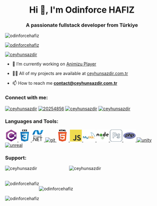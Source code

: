 <h1 align="center">Hi 👋, I'm Odinforce HAFIZ</h1>
<h3 align="center">A passionate fullstack developer from Türkiye</h3>

<p align="left"> <img src="https://komarev.com/ghpvc/?username=odinforcehafiz&label=Profile%20views&color=0e75b6&style=flat" alt="odinforcehafiz" /> </p>

<p align="left"> <a href="https://github.com/ryo-ma/github-profile-trophy"><img src="https://github-profile-trophy.vercel.app/?username=odinforcehafiz" alt="odinforcehafiz" /></a> </p>

<p align="left"> <a href="https://twitter.com/ceyhunsazdir" target="blank"><img src="https://img.shields.io/twitter/follow/ceyhunsazdir?logo=twitter&style=for-the-badge" alt="ceyhunsazdir" /></a> </p>

- 🔭 I’m currently working on [Animizu Player](https://github.com/odinforcehafiz/Animizu-Player)

- 👨‍💻 All of my projects are available at [ceyhunsazdir.com.tr](ceyhunsazdir.com.tr)

- 📫 How to reach me **contact@ceyhunsazdir.com.tr**

<h3 align="left">Connect with me:</h3>
<p align="left">
<a href="https://twitter.com/ceyhunsazdir" target="blank"><img align="center" src="https://raw.githubusercontent.com/rahuldkjain/github-profile-readme-generator/master/src/images/icons/Social/twitter.svg" alt="ceyhunsazdir" height="30" width="40" /></a>
<a href="https://stackoverflow.com/users/20254856" target="blank"><img align="center" src="https://raw.githubusercontent.com/rahuldkjain/github-profile-readme-generator/master/src/images/icons/Social/stack-overflow.svg" alt="20254856" height="30" width="40" /></a>
<a href="https://instagram.com/ceyhunsazdir" target="blank"><img align="center" src="https://raw.githubusercontent.com/rahuldkjain/github-profile-readme-generator/master/src/images/icons/Social/instagram.svg" alt="ceyhunsazdir" height="30" width="40" /></a>
<a href="https://www.youtube.com/@ceyhunsazdir" target="blank"><img align="center" src="https://raw.githubusercontent.com/rahuldkjain/github-profile-readme-generator/master/src/images/icons/Social/youtube.svg" alt="ceyhunsazdir" height="30" width="40" /></a>
</p>

<h3 align="left">Languages and Tools:</h3>
<p align="left"> <a href="https://www.w3schools.com/cs/" target="_blank" rel="noreferrer"> <img src="https://raw.githubusercontent.com/devicons/devicon/master/icons/csharp/csharp-original.svg" alt="csharp" width="40" height="40"/> </a> <a href="https://www.w3schools.com/css/" target="_blank" rel="noreferrer"> <img src="https://raw.githubusercontent.com/devicons/devicon/master/icons/css3/css3-original-wordmark.svg" alt="css3" width="40" height="40"/> </a> <a href="https://dotnet.microsoft.com/" target="_blank" rel="noreferrer"> <img src="https://raw.githubusercontent.com/devicons/devicon/master/icons/dot-net/dot-net-original-wordmark.svg" alt="dotnet" width="40" height="40"/> </a> <a href="https://git-scm.com/" target="_blank" rel="noreferrer"> <img src="https://www.vectorlogo.zone/logos/git-scm/git-scm-icon.svg" alt="git" width="40" height="40"/> </a> <a href="https://www.w3.org/html/" target="_blank" rel="noreferrer"> <img src="https://raw.githubusercontent.com/devicons/devicon/master/icons/html5/html5-original-wordmark.svg" alt="html5" width="40" height="40"/> </a> <a href="https://developer.mozilla.org/en-US/docs/Web/JavaScript" target="_blank" rel="noreferrer"> <img src="https://raw.githubusercontent.com/devicons/devicon/master/icons/javascript/javascript-original.svg" alt="javascript" width="40" height="40"/> </a> <a href="https://www.mysql.com/" target="_blank" rel="noreferrer"> <img src="https://raw.githubusercontent.com/devicons/devicon/master/icons/mysql/mysql-original-wordmark.svg" alt="mysql" width="40" height="40"/> </a> <a href="https://nodejs.org" target="_blank" rel="noreferrer"> <img src="https://raw.githubusercontent.com/devicons/devicon/master/icons/nodejs/nodejs-original-wordmark.svg" alt="nodejs" width="40" height="40"/> </a> <a href="https://www.photoshop.com/en" target="_blank" rel="noreferrer"> <img src="https://raw.githubusercontent.com/devicons/devicon/master/icons/photoshop/photoshop-line.svg" alt="photoshop" width="40" height="40"/> </a> <a href="https://www.php.net" target="_blank" rel="noreferrer"> <img src="https://raw.githubusercontent.com/devicons/devicon/master/icons/php/php-original.svg" alt="php" width="40" height="40"/> </a> <a href="https://unity.com/" target="_blank" rel="noreferrer"> <img src="https://www.vectorlogo.zone/logos/unity3d/unity3d-icon.svg" alt="unity" width="40" height="40"/> </a> <a href="https://unrealengine.com/" target="_blank" rel="noreferrer"> <img src="https://raw.githubusercontent.com/kenangundogan/fontisto/036b7eca71aab1bef8e6a0518f7329f13ed62f6b/icons/svg/brand/unreal-engine.svg" alt="unreal" width="40" height="40"/> </a> </p>

<h3 align="left">Support:</h3>
<p><a href="https://www.buymeacoffee.com/ceyhunsazdir"> <img align="left" src="https://cdn.buymeacoffee.com/buttons/v2/default-yellow.png" height="50" width="210" alt="ceyhunsazdir" /></a><a href="https://ko-fi.com/ceyhunsazdir"> <img align="left" src="https://cdn.ko-fi.com/cdn/kofi3.png?v=3" height="50" width="210" alt="ceyhunsazdir" /></a></p><br><br>

<p><img align="left" src="https://github-readme-stats.vercel.app/api/top-langs?username=odinforcehafiz&show_icons=true&locale=en&layout=compact" alt="odinforcehafiz" /></p>

<p>&nbsp;<img align="center" src="https://github-readme-stats.vercel.app/api?username=odinforcehafiz&show_icons=true&locale=en" alt="odinforcehafiz" /></p>

<p><img align="center" src="https://github-readme-streak-stats.herokuapp.com/?user=odinforcehafiz&" alt="odinforcehafiz" /></p>
